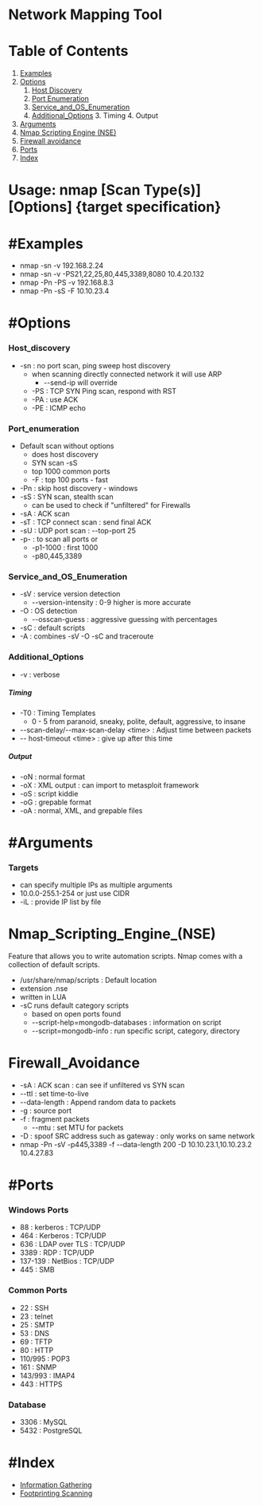 # Network Mapping Tool

# Table of Contents
1. [Examples](#Examples)
2. [Options](#Options)
	1. [Host Discovery](#Host_Discovery)
	2. [Port Enumeration](#Port_Enumeration)
	3. [Service_and_OS_Enumeration](#Service_and_OS_Enumeration)
	4. [Additional_Options](#Additional_Options)
		3. Timing
		4. Output
3. [Arguments](#Arguments)
4. [Nmap Scripting Engine (NSE)](#Nmap_Scripting_Engine_(NSE))
5. [Firewall avoidance](#Firewall_Avoidance)
6. [Ports](#Ports)
7. [Index](#Index)

# Usage: nmap \[Scan Type(s)\] \[Options\] {target specification}
# #Examples
- nmap -sn -v 192.168.2.24
- nmap -sn -v -PS21,22,25,80,445,3389,8080 10.4.20.132
- nmap -Pn -PS -v 192.168.8.3
- nmap -Pn -sS -F 10.10.23.4
# #Options
### Host_discovery
- -sn : no port scan, ping sweep host discovery
	- when scanning directly connected network it will use ARP
		- --send-ip will override
	- -PS : TCP SYN Ping scan, respond with RST
	- -PA : use ACK 
	- -PE : ICMP echo
### Port_enumeration
- Default scan without options 
	- does host discovery 
	- SYN scan -sS
	- top 1000 common ports
	- -F : top 100 ports - fast
- -Pn : skip host discovery - windows
- -sS : SYN scan, stealth scan
	- can be used to check if "unfiltered" for Firewalls
- -sA : ACK scan
- -sT : TCP connect scan : send final ACK
- -sU : UDP port scan : --top-port 25
- -p- : to scan all ports or 
	- -p1-1000 : first 1000
	- -p80,445,3389
### Service_and_OS_Enumeration
- -sV : service version detection
	- --version-intensity : 0-9 higher is more accurate
- -O : OS detection
	- --osscan-guess : aggressive guessing with percentages
- -sC : default scripts
- -A : combines -sV -O -sC and traceroute
### Additional_Options
- -v : verbose
##### Timing
- -T0 : Timing Templates
	- 0 - 5 from paranoid, sneaky, polite, default, aggressive, to insane
- --scan-delay/--max-scan-delay \<time\> : Adjust time between packets
- -- host-timeout \<time\> : give up after this time
##### Output
- -oN : normal format
- -oX : XML output : can import to metasploit framework
- -oS : script kiddie
- -oG : grepable format
- -oA : normal, XML, and grepable files
# #Arguments
### Targets
- can specify multiple IPs as multiple arguments
- 10.0.0-255.1-254 or just use CIDR
- -iL : provide IP list by file
# Nmap_Scripting_Engine_(NSE)
Feature that allows you to write automation scripts. Nmap comes with a collection of default scripts.
- /usr/share/nmap/scripts : Default location
-  extension .nse
- written in LUA
- -sC runs default category scripts
	- based on open ports found
	- --script-help=mongodb-databases : information on script
	- --script=mongodb-info : run specific script, category, directory
# Firewall_Avoidance
- -sA : ACK scan : can see if unfiltered vs SYN scan
- --ttl : set time-to-live
- --data-length : Append random data to packets
- -g : source port
- -f : fragment packets
	- --mtu : set MTU for packets
- -D : spoof SRC address such as gateway : only works on same network
- nmap -Pn -sV -p445,3389 -f --data-length 200 -D 10.10.23.1,10.10.23.2 10.4.27.83
# #Ports
### Windows Ports
- 88 : kerberos : TCP/UDP
- 464 : Kerberos : TCP/UDP
- 636 : LDAP over TLS : TCP/UDP
- 3389 : RDP : TCP/UDP
- 137-139 : NetBios : TCP/UDP
- 445 : SMB
### Common Ports
- 22 : SSH
- 23 : telnet
- 25 : SMTP
- 53 : DNS
- 69 : TFTP
- 80 : HTTP
- 110/995 : POP3
- 161 : SNMP
- 143/993 : IMAP4
- 443 : HTTPS
### Database
- 3306 : MySQL
- 5432 : PostgreSQL

# #Index
- [Information Gathering](../INE_EJPTv2/Information_Gathering.md#Tools)
- [Footprinting Scanning](../INE_EJPTv2/Footprinting_Scanning.md#Tools)